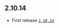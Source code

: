 ## 2.10.14

- First release [`2.10.14`](https://github.com/cameri/addon-nats-server/releases/tag/2.10.14)
